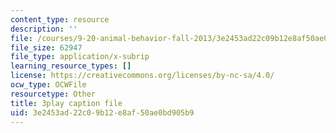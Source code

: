 ```yaml
---
content_type: resource
description: ''
file: /courses/9-20-animal-behavior-fall-2013/3e2453ad22c09b12e8af50ae0bd905b9_472237.srt
file_size: 62947
file_type: application/x-subrip
learning_resource_types: []
license: https://creativecommons.org/licenses/by-nc-sa/4.0/
ocw_type: OCWFile
resourcetype: Other
title: 3play caption file
uid: 3e2453ad-22c0-9b12-e8af-50ae0bd905b9
---
```

